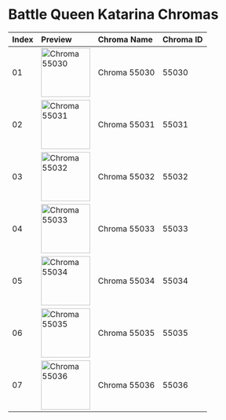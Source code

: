 # Battle Queen Katarina Chromas

| Index | Preview | Chroma Name | Chroma ID |
|:---|:---|:---|:---|
| 01 | <img src='https://raw.communitydragon.org/latest/plugins/rcp-be-lol-game-data/global/default/v1/champion-chroma-images/55/55030.png' alt='Chroma 55030' width='100'> | Chroma 55030 | 55030 |
| 02 | <img src='https://raw.communitydragon.org/latest/plugins/rcp-be-lol-game-data/global/default/v1/champion-chroma-images/55/55031.png' alt='Chroma 55031' width='100'> | Chroma 55031 | 55031 |
| 03 | <img src='https://raw.communitydragon.org/latest/plugins/rcp-be-lol-game-data/global/default/v1/champion-chroma-images/55/55032.png' alt='Chroma 55032' width='100'> | Chroma 55032 | 55032 |
| 04 | <img src='https://raw.communitydragon.org/latest/plugins/rcp-be-lol-game-data/global/default/v1/champion-chroma-images/55/55033.png' alt='Chroma 55033' width='100'> | Chroma 55033 | 55033 |
| 05 | <img src='https://raw.communitydragon.org/latest/plugins/rcp-be-lol-game-data/global/default/v1/champion-chroma-images/55/55034.png' alt='Chroma 55034' width='100'> | Chroma 55034 | 55034 |
| 06 | <img src='https://raw.communitydragon.org/latest/plugins/rcp-be-lol-game-data/global/default/v1/champion-chroma-images/55/55035.png' alt='Chroma 55035' width='100'> | Chroma 55035 | 55035 |
| 07 | <img src='https://raw.communitydragon.org/latest/plugins/rcp-be-lol-game-data/global/default/v1/champion-chroma-images/55/55036.png' alt='Chroma 55036' width='100'> | Chroma 55036 | 55036 |
